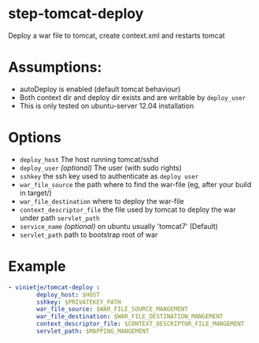 step-tomcat-deploy
==================

Deploy a war file to tomcat, create context.xml and restarts tomcat

# Assumptions:
* autoDeploy is enabled (default tomcat behaviour)
* Both context dir and deploy dir exists and are writable by `deploy_user`
* This is only tested on ubuntu-server 12.04 installation


# Options
* `deploy_host` The host running tomcat/sshd
* `deploy_user` _(optional)_ The user (with sudo rights)
* `sshkey` the ssh key used to authenticate as `deploy user`
* `war_file_source` the path where to find the war-file (eg, after your build in target/)
* `war_file_destination` where to deploy the war-file
* `context_descriptor_file` the file used by tomcat to deploy the war under path `servlet_path`
* `service_name` _(optional)_ on ubuntu usually 'tomcat7' (Default)
* `servlet_path` path to bootstrap root of war

# Example
```yaml
- vinietje/tomcat-deploy :
        deploy_host: $HOST
        sshkey: $PRIVATEKEY_PATH
        war_file_source: $WAR_FILE_SOURCE_MANGEMENT
        war_file_destination: $WAR_FILE_DESTINATION_MANGEMENT
        context_descriptor_file: $CONTEXT_DESCRIPTOR_FILE_MANGEMENT
        servlet_path: $MAPPING_MANGEMENT
```